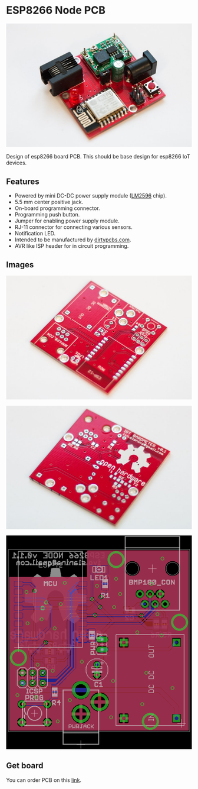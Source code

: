 # ESP8266 Node PCB

![Assembled node](img/node-assembled.jpg)

Design of esp8266 board PCB. This should be base design for esp8266 IoT devices.

## Features

 - Powered by mini DC-DC power supply module ([LM2596](http://www.ti.com/lit/ds/symlink/lm2596.pdf) chip).
 - 5.5 mm center positive jack.
 - On-board programming connector.
 - Programming push button.
 - Jumper for enabling power supply module.
 - RJ-11 connector for connecting various sensors.
 - Notification LED.
 - Intended to be manufactured by [dirtypcbs.com](http://dirtypcbs.com/).
 - AVR like ISP header for in circuit programming.

## Images

![Top view](img/node-top.jpg "Top view")

![Bottom view](img/node-bottom.jpg "Bottom view")

![Board design](img/board.png "Node board design")

## Get board

You can order PCB on this [link](http://dirtypcbs.com/view.php?share=19763&accesskey=6e3f3d88e4883da71c13e3f088d2c618).
